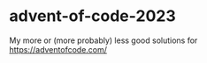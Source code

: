 # advent-of-code-2023

My more or (more probably) less good solutions for https://adventofcode.com/
